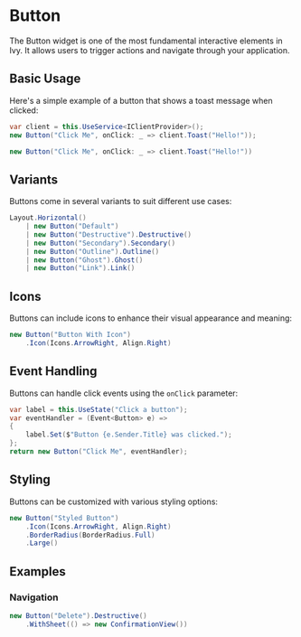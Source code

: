 ﻿---
prepare: |
  var client = this.UseService<IClientProvider>();
---

# Button

The Button widget is one of the most fundamental interactive elements in Ivy. It allows users to trigger actions and navigate through your application.

## Basic Usage

Here's a simple example of a button that shows a toast message when clicked:

```csharp
var client = this.UseService<IClientProvider>();
new Button("Click Me", onClick: _ => client.Toast("Hello!"));
```

```csharp demo
new Button("Click Me", onClick: _ => client.Toast("Hello!"))
```

## Variants

Buttons come in several variants to suit different use cases:

```csharp demo-tabs
Layout.Horizontal()
    | new Button("Default")
    | new Button("Destructive").Destructive()
    | new Button("Secondary").Secondary()
    | new Button("Outline").Outline()
    | new Button("Ghost").Ghost()
    | new Button("Link").Link()

```

## Icons

Buttons can include icons to enhance their visual appearance and meaning:

```csharp demo-tabs
new Button("Button With Icon")
    .Icon(Icons.ArrowRight, Align.Right)
```

## Event Handling

Buttons can handle click events using the `onClick` parameter:

```csharp
var label = this.UseState("Click a button"); 
var eventHandler = (Event<Button> e) =>
{
    label.Set($"Button {e.Sender.Title} was clicked.");
};
return new Button("Click Me", eventHandler);
```

## Styling

Buttons can be customized with various styling options:

```csharp
new Button("Styled Button")
    .Icon(Icons.ArrowRight, Align.Right)
    .BorderRadius(BorderRadius.Full)
    .Large()
```

<WidgetDocs Type="Ivy.Button" ExtensionTypes="Ivy.ButtonExtensions" SourceUrl="https://github.com/Ivy-Interactive/Ivy-Framework/blob/main/Ivy/Widgets/Button.cs"/>

## Examples

### Navigation

```csharp
new Button("Delete").Destructive()
    .WithSheet(() => new ConfirmationView())
```